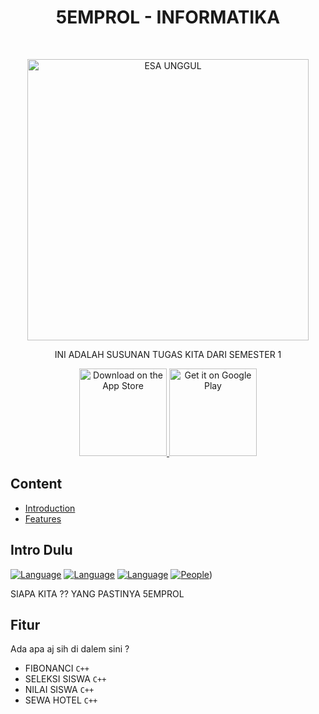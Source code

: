 <h1 align="center"> 5EMPROL - INFORMATIKA </h1> <br>
<p align="center">
  <a href="https://gitpoint.co/">
    <img alt="ESA UNGGUL" title="KAMPUS KEBANGGAN KAMI" src="https://mgbkdkijakarta.com/wp-content/uploads/2022/01/LOGO_ESAUNGGUL-removebg-preview.png" width="450">
  </a>
</p>

<p align="center">
  INI ADALAH SUSUNAN TUGAS KITA DARI SEMESTER 1
</p>

<p align="center">
  <a href="#">
    <img alt="Download on the App Store" title="App Store" src="http://i.imgur.com/0n2zqHD.png" width="140">
  </a>

  <a href="#">
    <img alt="Get it on Google Play" title="Google Play" src="http://i.imgur.com/mtGRPuM.png" width="140">
  </a>
</p>

<!-- START doctoc generated TOC please keep comment here to allow auto update -->
<!-- DON'T EDIT THIS SECTION, INSTEAD RE-RUN doctoc TO UPDATE -->
## Content

- [Introduction](#introduction)
- [Features](#features)

## Intro Dulu

[![Language](https://img.shields.io/static/v1?label=Pemrograman&message=C%2B%2B&color=red&logo=c%2B%2B&style=plastic)](https://en.wikipedia.org/wiki/C%2B%2B)
[![Language](https://img.shields.io/static/v1?label=Pemrograman&message=PHP&color=blue&logo=php&style=plastic&logoColor=white)](https://en.wikipedia.org/wiki/PHP)
[![Language](https://img.shields.io/static/v1?label=Pemrograman&message=Python&color=blue&logo=python&style=plastic&logoColor=yellow)](https://en.wikipedia.org/wiki/Python_(programming_language))
[![People](https://img.shields.io/static/v1?label=Developer&message=5&color=green&style=plastic)](https://aryasec1337.github.io))

SIAPA KITA ?? YANG PASTINYA 5EMPROL

## Fitur

Ada apa aj sih di dalem sini ? 

* FIBONANCI `C++`
* SELEKSI SISWA `C++`
* NILAI SISWA `C++`
* SEWA HOTEL `C++`
